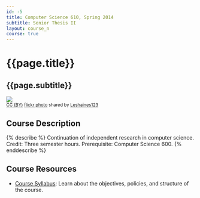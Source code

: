 ```yaml
---
id: -5
title: Computer Science 610, Spring 2014
subtitle: Senior Thesis II
layout: course_n
course: true
---
```


# {{page.title}}
## {{page.subtitle}}

<a title="Windows Molde Norway abstract #dailyshoot" href="http://flickr.com/photos/leshaines123/7418437766"><img class="img-responsive-tight" src="http://farm8.static.flickr.com/7107/7418437766_dd9ca660eb_z.jpg" /></a><br /><small><a href="http://creativecommons.org/licenses/by/2.0/">CC (BY)</a> <a title="Windows Molde Norway abstract #dailyshoot" href="http://flickr.com/photos/leshaines123/7418437766">flickr photo</a> shared by <a href="http://flickr.com/people/leshaines123">Leshaines123</a></small>

## Course Description

{% describe %}
Continuation of independent research in computer science. Credit: Three semester hours. Prerequisite: Computer Science 600.
{% enddescribe %}

## Course Resources

<ul class="fa-ul">

<li><i class="fa-li fa fa-arrow-right"></i><a href="{{site.baseurl}}teaching/cs610S2014/provide/syllabus/cs60001cs600-6102011syllabus-spring2014.pdf"
class="major">Course Syllabus</a>: Learn about the objectives, policies, and structure of the course.

</ul>
